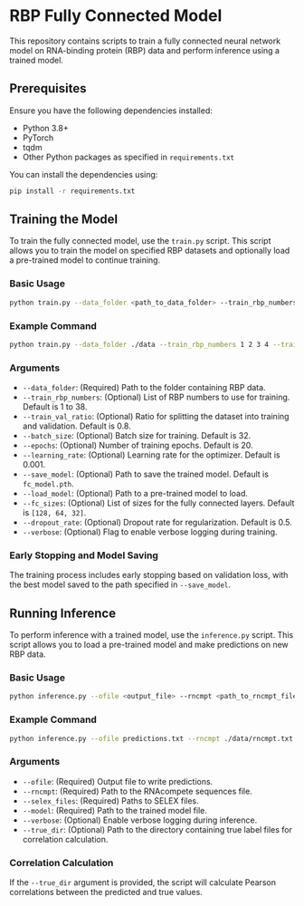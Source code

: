 
# RBP Fully Connected Model

This repository contains scripts to train a fully connected neural network model on RNA-binding protein (RBP) data and perform inference using a trained model.

## Prerequisites

Ensure you have the following dependencies installed:

- Python 3.8+
- PyTorch
- tqdm
- Other Python packages as specified in `requirements.txt`

You can install the dependencies using:

```bash
pip install -r requirements.txt
```

## Training the Model

To train the fully connected model, use the `train.py` script. This script allows you to train the model on specified RBP datasets and optionally load a pre-trained model to continue training.

### Basic Usage

```bash
python train.py --data_folder <path_to_data_folder> --train_rbp_numbers <rbp_numbers> --epochs <num_epochs> --batch_size <batch_size> --learning_rate <learning_rate>
```

### Example Command

```bash
python train.py --data_folder ./data --train_rbp_numbers 1 2 3 4 --train_val_ratio 0.8 --epochs 20 --batch_size 32 --learning_rate 0.001 --save_model fc_model.pth --fc_sizes 128 64 32 --dropout_rate 0.5
```

### Arguments

- `--data_folder`: (Required) Path to the folder containing RBP data.
- `--train_rbp_numbers`: (Optional) List of RBP numbers to use for training. Default is 1 to 38.
- `--train_val_ratio`: (Optional) Ratio for splitting the dataset into training and validation. Default is 0.8.
- `--batch_size`: (Optional) Batch size for training. Default is 32.
- `--epochs`: (Optional) Number of training epochs. Default is 20.
- `--learning_rate`: (Optional) Learning rate for the optimizer. Default is 0.001.
- `--save_model`: (Optional) Path to save the trained model. Default is `fc_model.pth`.
- `--load_model`: (Optional) Path to a pre-trained model to load.
- `--fc_sizes`: (Optional) List of sizes for the fully connected layers. Default is `[128, 64, 32]`.
- `--dropout_rate`: (Optional) Dropout rate for regularization. Default is 0.5.
- `--verbose`: (Optional) Flag to enable verbose logging during training.

### Early Stopping and Model Saving

The training process includes early stopping based on validation loss, with the best model saved to the path specified in `--save_model`.

## Running Inference

To perform inference with a trained model, use the `inference.py` script. This script allows you to load a pre-trained model and make predictions on new RBP data.

### Basic Usage

```bash
python inference.py --ofile <output_file> --rncmpt <path_to_rncmpt_file> --selex_files <paths_to_selex_files> --model <path_to_trained_model>
```

### Example Command

```bash
python inference.py --ofile predictions.txt --rncmpt ./data/rncmpt.txt --selex_files ./data/selex1.txt ./data/selex2.txt --model fc_model.pth
```

### Arguments

- `--ofile`: (Required) Output file to write predictions.
- `--rncmpt`: (Required) Path to the RNAcompete sequences file.
- `--selex_files`: (Required) Paths to SELEX files.
- `--model`: (Required) Path to the trained model file.
- `--verbose`: (Optional) Enable verbose logging during inference.
- `--true_dir`: (Optional) Path to the directory containing true label files for correlation calculation.

### Correlation Calculation

If the `--true_dir` argument is provided, the script will calculate Pearson correlations between the predicted and true values.
